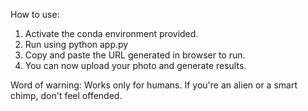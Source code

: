 How to use:

1. Activate the conda environment provided.
2. Run using python app.py
3. Copy and paste the URL generated in browser to run.
4. You can now upload your photo and generate results.

Word of warning: 
Works only for humans. If you're an alien or a smart chimp, don't feel offended. 
